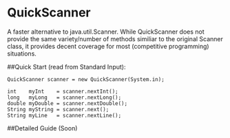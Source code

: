 # QuickScanner
A faster alternative to java.util.Scanner. While QuickScanner does not provide the same variety/number of methods similiar to the original Scanner class, it provides decent coverage for most (competitive programming) situations.

##Quick Start (read from Standard Input):
```
QuickScanner scanner = new QuickScanner(System.in);

int    myInt    = scanner.nextInt();
long   myLong   = scanner.nextLong();
double myDouble = scanner.nextDouble();
String myString = scanner.next();
String myLine   = scanner.nextLine();
```

##Detailed Guide
(Soon)
